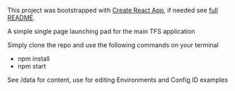 This project was bootstrapped with [Create React App](https://github.com/facebookincubator/create-react-app), if needed see [full README](https://github.com/facebookincubator/create-react-app/blob/master/packages/react-scripts/template/README.md).

A simple single page launching pad for the main TFS application

Simply clone the repo and use the following commands on your terminal

- npm install
- npm start

See /data for content, use for editing Environments and Config ID examples
